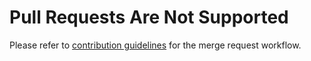 # Pull Requests Are Not Supported

Please refer to [contribution guidelines](https://github.com/WikiNoi/WikiNoi/blob/master/CONTRIBUTING.md)
for the merge request workflow.
